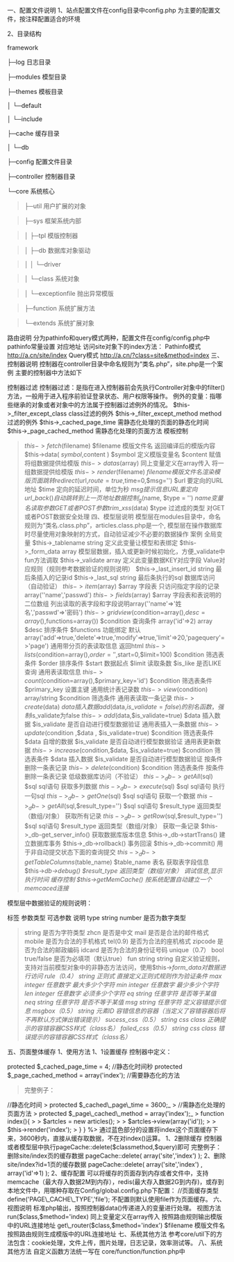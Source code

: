 一、配置文件说明
1、站点配置文件在config目录中config.php 为主要的配置文件，按注释配置适合的环境

2、目录结构

framework

├─log  日志目录

├─modules  模型目录

├─themes  模板目录

│  └─default

│      └─include

├─cache 缓存目录

│  └─db

├─config 配置文件目录

├─controller 控制器目录

└─core 系统核心

> ├─util 用户扩展的对象

> ├─sys 框架系统内部

> │  ├─tpl 模版控制器

> │  ├─db 数据库对象驱动

> │  │  └─driver

> │  └─class 系统对象

> │      └─exceptionfile 抛出异常模版

> ├─function 系统扩展方法

> └─extends 系统扩展对象



路由说明
分为pathinfo和query模式两种，配置文件在config/config.php中pathinfo常量设置
对应地址
访问site对象下的index方法：
Pathinfo模式
http://a.cn/site/index
Query模式
http://a.cn/?class=site&method=index
三、控制器说明
控制器在controller目录中命名规则为“类名.php”，site.php是一个案例
主要的控制器中方法如下

控制器过滤
控制器过滤：是指在进入控制器前会先执行Controller对象中的filter()方法，一般用于进入程序前验证登录状态、用户权限等操作。
例外的变量：指哪些继承的对象或者对象中的方法属于控制器过滤例外的情况。
$this->_filter\_except\_class		class过滤的例外
$this->_filter\_except\_method		method过滤的例外
$this->_cached\_page\_time		需静态化处理的页面的静态化时间
$this->_page\_cached\_method		需静态化处理的页面方法
模板控制
> $this->fetch($filename)	 $filename 模版文件名	返回编译后的模版内容
$this->data( $symbol,$content )	$symbol 定义模版变量名
$content 赋值	将组数据提供给模版
$this->datas($array)	同上变量定义在array传入	将一组数据提供给模版
$this->render($filename)	$filename 模版文件名	渲染模版
页面跳转
redirect($url,$route=true,$time=0,$msg='')	$url	要定向的URL地址
$time	定向的延迟时间，单位为秒
$msg	提示信息	URL重定向
url\_back()		自动跳转到上一页地址
数据控制
_g($name, $type = '')	$name 变量名	读取参数GET或者POST参数
trim\_xss($data)	$type 过滤成的类型	对GET或者POST数据安全处理
四、模型层说明
模型层在modules目录中，命名规则为“类名.class.php”，articles.class.php是一个,
模型层在操作数据库时尽量使用对象映射的方式，自动验证减少不必要的数据操作
案例
全局变量
> $this->_tablename 	string	定义此变量让模型和表绑定
> $this->_form\_data	array	模型层数据，插入或更新时候初始化，方便\_validate中fun方法调取
> $this->_validate 	array	定义此变量数据KEY对应字段
Value对应规则（规则参考数据验证的规则说明）
$this->_last\_insert\_id 	string	最后条插入的记录id
$this->_last\_sql 	string	最后条执行的sql
数据库访问（自动验证）
$this->item($array)	$array 字段表	只访问指定字段的记录array(''name','passwd')
$this->fields($array)	$array 字段表和表说明的二位数组	列出读取的表字段和字段说明array(''name'=>'姓名','passwd'=>'密码')
$this->gridview($condition=array(),$desc=array(),$functions=array())	$condition 查询条件 array('id'=>2)
array $desc 排序条件 $functions 功能绑定 默认 array('add'=>true,'delete'=>true,'modify'=>true,'limit'=>20,'pagequery'=>'page')
> 通用带分页的表读取信息 返回html
$this->lists($condition=array(),$order='',$start=0,$limit=100)	$condition 筛选表条件
$order 排序条件
$start 数据起点
$limit 读取条数
$is\_like 是否LIKE查询	通用表读取信息
$this->count($condition=array(),$primary\_key='id')	$condition 筛选表条件
$primary\_key 设置主键	通用统计表记录数
$this->view($condition)	array/string $condition 筛选条件	 通用表读取一条记录
$this->create($data)	$data 插入数据
> add($data,$is\_validate=false)的别名函数，强制$is\_validate为false
$this->add($data,$is\_validate=true)	$data 插入数据
$is\_validate 是否自动进行模型数据验证	通用表插入一条数据
$this->update($condition ,$data , $is\_validate=true)	$condition 筛选表条件
$data 自增的数据
$is\_validate 是否自动进行模型数据验证	通用表更新数据
$this->increase($condition,$data, $is\_validate=true)	$condition 筛选表条件
$data 插入数据
$is\_validate 是否自动进行模型数据验证	按条件删除一条表记录
$this->delete($condition)	$condition 筛选表条件	按条件删除一条表记录
低级数据库访问（不验证）
$this->_db->getAll($sql)	$sql sql语句	 获取多列数据
$this->_db-> execute($sql)	$sql sql语句	执行一句sql
$this->_db-> getOne($sql)	$sql sql语句	获取一个数据
$this->_db->getAll($sql,$result\_type='')	$sql sql语句
$result\_type 返回类型（数组/对象）	获取所有记录
$this->_db->getRow($sql,$result\_type='')	$sql sql语句
$result\_type 返回类型（数组/对象）	获取一条记录
$this->_db-get\_server\_info()		获取数据库版本信息
$this->_db->startTrans()		建立数据库事务
$this->_db->rollback()		事务回滚
$this->_db->commit()		用于非自动提交状态下面的查询提交
$this->_db->getTableColumns($table\_name)	$table\_name 表名	获取表字段信息
> $this->_db->debug()	$result\_type 返回类型（数组/对象）	调试信息,显示执行时间
缓存控制
$this->getMemCache()		按系统配置自动建立一个memcaced连接_

模型层中数据验证的规则说明：

标签	参数类型	可选参数	说明
type	string	number	是否为数字类型
> string	是否为字符类型
> zhcn	是否是中文
> mail	是否是合法的邮件格式
> mobile	是否为合法的手机格式
> tel(0.9)	是否为合法的座机格式
> zipcode	是否为合法的邮政编码
> idcard	是否为合法的身份证号码
unique（0.7）	bool	true/false	是否为必填项（默认true）
fun 	string	string	自定义验证规则，支持对当前模型对象中的非静态方法访问，使用$this->_form\_data对数据进行访问
rule（0.4）	string	正则式	直接定义正则式规则作为验证条件
max	integer	任意数字	最大多少个字符
min	integer	任意数字	最少多少个字符
len	integer	任意数字	必须多少个字符
eq	string	任意字符	是否等于某值
neq	string	任意字符	是否不等于某值
msg	string	任意字符	定义容错提示信息
msgbox（0.5）	string	元素ID	容错信息的容器（当定义了容错容器后将不再默认方式弹出错误提示）
sucess\_css（0.5）	string	css class	正确提示的容错容器CSS样式（class名）
failed\_css（0.5）	string	css class	错误提示的容错容器CSS样式（class名）_

五、页面整体缓存
1、使用方法
1、1设置缓存
控制器中定义：

protected  $_cached\_page\_time = 4; //静态化时间秒
protected  $_page\_cached\_method = array('index'); //需要静态化的方法

> 完整例子：
<?php
class Site extends Controller{

> //静态化时间
> protected $_cached\_page\_time = 3600;_

> //需静态化处理的页面方法
> protected $_page\_cached\_method = array('index');_

> function index(){
> > $artcles = new articles();
> > $artcles->view(array('id'));
> > $this->render('index');

> }
}
%>


通过蓝色部分的设置将index这个页面缓存下来，3600秒内，直接从缓存取数据，不在对index()运算。
1、2删除缓存
控制器或者模型层中执行pageCache::delete($classmethod,$query)即可

完整例子：
删除site/index页的缓存数据

pageCache::delete(  array('site','index')  );


2、删除site/index?id=1页的缓存数据

pageCache::delete(  array('site','index')  ,  array('id'=>1)  );
2、缓存配置
可以将缓存的页面存到内存或者文件中，支持memcache（最大存入数据2M到内存），redis(最大存入数据2G到内存)，或存到本地文件中，用哪种存取在Config/global.config.php下配置：

//页面缓存类型

define('PAGE\_CACHE\_TYPE','file');

不配置则默认使用file作为页面缓存。

六、视图说明
标准php输出，按照控制器data()传递进入的变量进行处理。

视图方法
run($class,$method='index)	同上变量定义在array传入	按照路由规则输出模版中的URL连接地址
get\_router($class,$method='index')	$filename 模版文件名	按照路由规则生成模版中的URL连接地址

七、系统其他方法

参考core/util下的方法包含：cookie处理，文件上传，图片处理，日志记录，效率测试等。

八、系统其他方法
自定义函数方法统一写在 core/function/function.php中